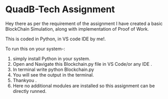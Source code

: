 # QuadB-Tech Assignment

Hey there as per the requirement of the assignment I have created a basic BlockChain Simulation, along with implementation of Proof of Work.

This is coded in Python, in VS code IDE by me!.

To run this on your system-:
1. simply install Python in your system.
2. Open and Navigate this Blockchain.py file in  VS Code/or any IDE .
3. In terminal write python Blockchain.py
4. You will see the output in the terminal.
5. Thankyou .
6. Here no additional modules are installed so this assignment can be directly runned.
